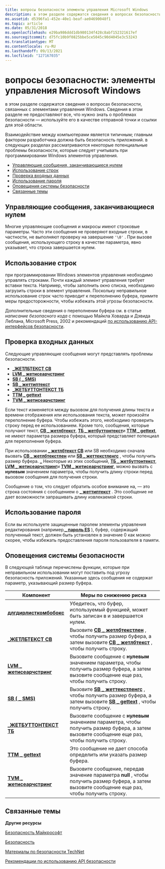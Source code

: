 ```yaml
---
title: вопросы безопасности элементы управления Microsoft Windows
description: в этом разделе содержатся сведения о вопросах безопасности, связанных с элементами управления Windows.
ms.assetid: d5396fa1-452e-40e1-beaf-ae04690048f1
ms.topic: article
ms.date: 05/31/2018
ms.openlocfilehash: e29ba986ddd1db980134f428c8abf152321617ef
ms.sourcegitcommit: d75fc10b9f0825bbe5ce5045c90d4045e3c53243
ms.translationtype: MT
ms.contentlocale: ru-RU
ms.lasthandoff: 09/13/2021
ms.locfileid: "127167035"
---
```

# <a name="security-considerations-microsoft-windows-controls"></a>вопросы безопасности: элементы управления Microsoft Windows

в этом разделе содержатся сведения о вопросах безопасности, связанных с элементами управления Windows. Сведения в этом разделе не предоставляют все, что нужно знать о проблемах безопасности — используйте его в качестве отправной точки и ссылки для этой области.

Взаимодействие между компьютерами является типичным; главным фактором разработчика должна быть безопасность приложений. в следующих разделах рассматриваются некоторые потенциальные проблемы безопасности, которые следует учитывать при программировании Windows элементов управления.

-   [Управляющие сообщения, заканчивающиеся нулем](#null-terminated-control-messages)
-   [Использование строк](#string-use)
-   [Проверка входных данных](#input-validation)
-   [Использование пароля](#password-use)
-   [Оповещения системы безопасности](#security-alerts)
-   [Связанные темы](#related-topics)

## <a name="null-terminated-control-messages"></a>Управляющие сообщения, заканчивающиеся нулем

Многие управляющие сообщения и макросы имеют строковые параметры. Часто эти сообщения не проверяют входные строки, в частности, не выполняют проверку на завершение `'\0'` . При вызове сообщения, использующего строку в качестве параметра, явно указывает, что строка завершается нулем.

## <a name="string-use"></a>Использование строк

при программировании Windows элементов управления необходимо управлять строками. Почти каждый элемент управления требует вставки текста. Например, чтобы заполнить окно списка, необходимо загрузить строки в элемент управления. Поскольку неправильное использование строк часто приводит к переполнению буфера, примите меры предосторожности, чтобы избежать этой угрозы безопасности.

Дополнительные сведения о переполнении буфера см. в статье *написание безопасного кода* с помощью Майкла Ховарда и Дэвида Леблана, Microsoft Press, 2002 и рекомендаций [по использованию API-интерфейсов безопасности](/windows/desktop/SecBP/best-practices-for-the-security-apis).

## <a name="input-validation"></a>Проверка входных данных

Следующие управляющие сообщения могут представлять проблемы безопасности.

-   [**\_ЖЕТЛБТЕКСТ CB**](cb-getlbtext.md)
-   [**LVM \_ жетисеарчстринг**](lvm-getisearchstring.md)
-   [**SB ( \_ SMS)**](sb-gettext.md)
-   [**SB \_ жеттиптекст**](sb-gettiptext.md)
-   [**\_ЖЕТБУТТОНТЕКСТ ТБ**](tb-getbuttontext.md)
-   [**ТТМ \_ gettext**](ttm-gettext.md)
-   [**TVM \_ жетисеарчстринг**](tvm-getisearchstring.md)

Если текст изменяется между вызовом для получения длины текста и времени отображения или использования текста, может произойти переполнение буфера. Чтобы избежать этого, необходимо проверить строку перед ее использованием. Кроме того, сообщения, которые получают текст, [**CB \_ жетлбтекст**](cb-getlbtext.md), [**ТБ \_ жетбуттонтекст**](tb-getbuttontext.md)и [**ТТМ \_ gettext**](ttm-gettext.md), не имеют параметра размера буфера, который представляет потенциал для переполнения буфера.

При использовании [**\_ жетлбтекст CB**](cb-getlbtext.md) или SB необходимо сначала вызвать [**CB \_ жетлбтекстлен**](cb-getlbtextlen.md) или [**SB \_ жеттекстленгс**](sb-gettextlength.md) , чтобы получить размер буфера. [**\_**](sb-gettext.md) Некоторые из этих сообщений, [**ТБ \_ жетбуттонтекст**](tb-getbuttontext.md), [**LVM \_ жетисеарчстринг**](lvm-getisearchstring.md)и [**TVM \_ жетисеарчстринг**](tvm-getisearchstring.md), можно вызвать с **нулевым** значением параметра, чтобы получить длину строки перед вызовом сообщения для получения строки.

Сообщение о том, что следует обратить особое внимание на, — это строка состояния с сообщением о [**\_ жеттиптекст**](sb-gettiptext.md) . Это сообщение не дает возможности запрашивать длину извлекаемой строки.

## <a name="password-use"></a>Использование пароля

Если вы используете защищенные паролем элементы управления редактирования (например,[**\_ пароль ES**](edit-control-styles.md) ), буфер, содержащий полученный текст, должен быть установлен в значение 0 как можно скорее, чтобы избежать предоставления пароля пользователя в памяти.

## <a name="security-alerts"></a>Оповещения системы безопасности

В следующей таблице перечислены функции, которые при неправильном использовании могут поставить под угрозу безопасность приложений. Указанные здесь сообщения не содержат параметр, указывающий размер буфера.



| Компонент                                               | Меры по снижению риска                                                                                                                                              |
|-------------------------------------------------------|---------------------------------------------------------------------------------------------------------------------------------------------------------|
| [**длгдирлисткомбобокс**](/windows/desktop/api/Winuser/nf-winuser-dlgdirlistcomboboxa)      | Убедитесь, что буфер, используемый функцией, может быть записан в и завершается нулем.                                                                     |
| [**\_ЖЕТЛБТЕКСТ CB**](cb-getlbtext.md)                 | Вызовите [**CB \_ жетлбтекстлен**](cb-getlbtextlen.md) , чтобы получить размер буфера, а затем вызовите [**CB \_ жетлбтекст**](cb-getlbtext.md) , чтобы получить строку. |
| [**LVM \_ жетисеарчстринг**](lvm-getisearchstring.md) | Вызовите сообщение с **нулевым** значением параметра, чтобы получить размер буфера, а затем вызовите сообщение еще раз, чтобы получить строку.             |
| [**SB ( \_ SMS)**](sb-gettext.md)                     | Вызовите [**SB \_ жеттекстленгс**](sb-gettextlength.md) , чтобы получить размер буфера, а затем вызовите [**SB \_ gettext**](sb-gettext.md) , чтобы получить строку.   |
| [**\_ЖЕТБУТТОНТЕКСТ ТБ**](tb-getbuttontext.md)         | Вызовите сообщение с **нулевым** значением параметра, чтобы получить размер буфера, а затем вызовите сообщение еще раз, чтобы получить строку.             |
| [**ТТМ \_ gettext**](ttm-gettext.md)                   | Это сообщение не дает способа определить или указать размер буфера.                                                                  |
| [**TVM \_ жетисеарчстринг**](tvm-getisearchstring.md) | Вызовите сообщение, передав значение параметра **null** , чтобы получить размер буфера, а затем вызовите сообщение еще раз, чтобы получить строку.       |



 

## <a name="related-topics"></a>Связанные темы

<dl> <dt>

**Другие ресурсы**
</dt> <dt>

[Безопасность Майкрософт](https://www.microsoft.com/security/default.aspx)
</dt> <dt>

[Безопасность](/windows/desktop/security)
</dt> <dt>

[Материалы по безопасности TechNet](https://www.microsoft.com/technet/security/Bulletin/MS10-059.mspx)
</dt> <dt>

[Рекомендации по использованию API безопасности](/windows/desktop/SecBP/best-practices-for-the-security-apis)
</dt> </dl>

 

 